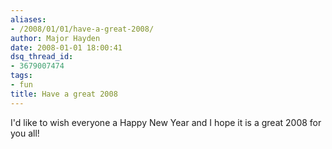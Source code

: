 ```yaml
---
aliases:
- /2008/01/01/have-a-great-2008/
author: Major Hayden
date: 2008-01-01 18:00:41
dsq_thread_id:
- 3679007474
tags:
- fun
title: Have a great 2008
---
```


I'd like to wish everyone a Happy New Year and I hope it is a great 2008 for you all!